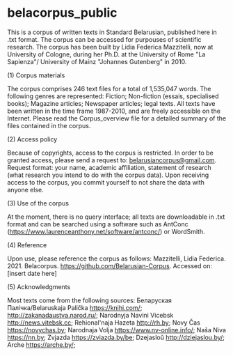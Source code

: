 # belacorpus_public
This is a corpus of written texts in Standard Belarusian, published here in .txt format. The corpus can be accessed for purpouses of scientific research. The corpus has been built by Lidia Federica Mazzitelli, now at University of Cologne, during her Ph.D. at the University of Rome "La Sapienza"/ University of Mainz "Johannes Gutenberg" in 2010. 

(1) Corpus materials

The corpus comprises 246 text files for a total of 1,535,047 words. The following genres are represented: Fiction; Non-fiction (essais, specialised books); Magazine articles; Newspaper articles; legal texts. All texts have been written in the time frame 1987-2010, and are freely accessible on the Internet. Please read the Corpus_overview file for a detailed summary of the files contained in the corpus.

(2) Access policy

Because of copyrights, access to the corpus is restricted. In order to be granted access, please send a request to: belarusiancorpus@gmail.com.
Request format: your name, academic affiliation, statement of research (what research you intend to do with the corpus data). Upon receiving access to the corpus, you commit yourself to not share the data with anyone else. 

(3) Use of the corpus

At the moment, there is no query interface; all texts are downloadable in .txt format and can be searched using a software such as AntConc (https://www.laurenceanthony.net/software/antconc/) or WordSmith.  

(4) Reference

Upon use, please reference the corpus as follows: Mazzitelli, Lidia Federica. 2021. Belacorpus. https://github.com/Belarusian-Corpus. Accessed on: [insert date here]

(5) Acknowledgments

Most texts come from the following sources: Беларуская Палічка/Belaruskaja Palička https://knihi.com/; http://zakanadaustva.narod.ru/; Narodnyja Navini Vicebsk http://news.vitebsk.cc; Rehional'naja Hazeta http://rh.by; Novy Čas  https://novychas.by; Narodnaja Volja https://www.nv-online.info/; Naša Niva https://nn.by; Zvjazda https://zviazda.by/be; Dzejasloŭ http://dziejaslou.by/; Arche https://arche.by/;    
